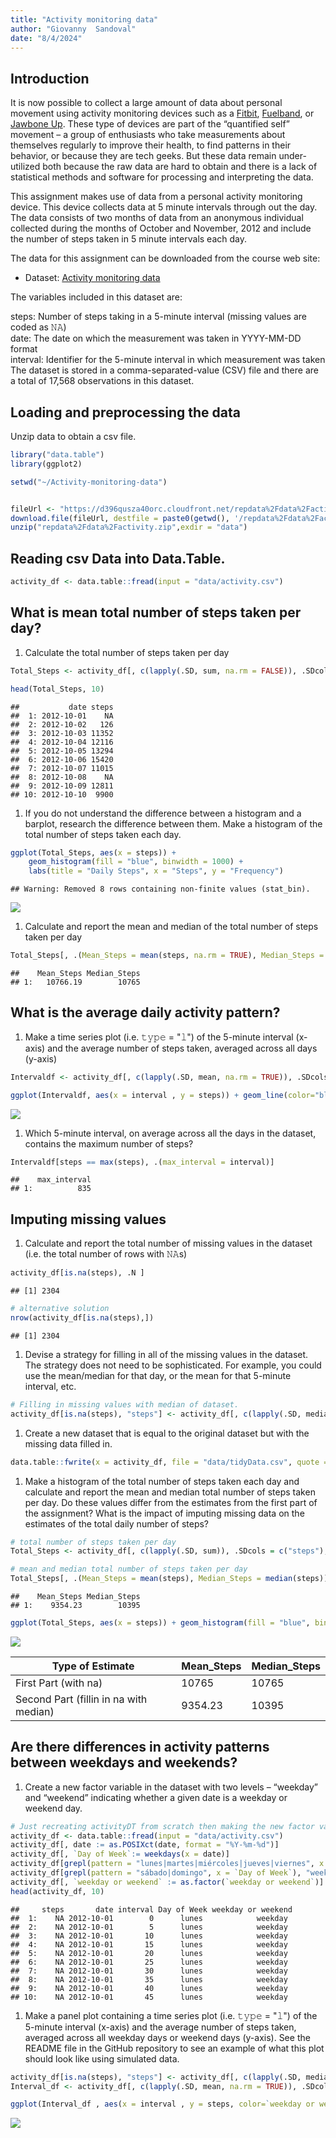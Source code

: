 ```yaml
---
title: "Activity monitoring data"
author: "Giovanny  Sandoval"
date: "8/4/2024"
---
```



Introduction
------------

It is now possible to collect a large amount of data about personal movement using activity monitoring devices such as a [Fitbit](https://www.fitbit.com/global/es/home), [Fuelband](http://www.nike.com/us/en_us/c/nikeplus-fuelband), or
[Jawbone Up](https://jawbone.com/up). These type of devices are part of the “quantified self” movement – a group of enthusiasts who take measurements about themselves regularly to improve their health, to find patterns in their behavior, or because they are tech geeks. But these data remain under-utilized both because the raw data are hard to obtain and there is a lack of statistical methods and software for processing and interpreting the data.

This assignment makes use of data from a personal activity monitoring device. This device collects data at 5 minute intervals through out the day. The data consists of two months of data from an anonymous individual collected during the months of October and November, 2012 and include the number of steps taken in 5 minute intervals each day.

The data for this assignment can be downloaded from the course web site:

-   Dataset: [Activity monitoring data](https://d396qusza40orc.cloudfront.net/repdata%2Fdata%2Factivity.zip)


The variables included in this dataset are:

steps: Number of steps taking in a 5-minute interval (missing values are coded as 𝙽𝙰) </br> date: The date on which the measurement was taken in YYYY-MM-DD format </br> interval: Identifier for the 5-minute interval in which measurement was taken </br> The dataset is stored in a comma-separated-value (CSV) file and there are a total of 17,568 observations in this dataset.

Loading and preprocessing the data
----------------------------------

Unzip data to obtain a csv file.

``` r
library("data.table")
library(ggplot2)

setwd("~/Activity-monitoring-data")


fileUrl <- "https://d396qusza40orc.cloudfront.net/repdata%2Fdata%2Factivity.zip"
download.file(fileUrl, destfile = paste0(getwd(), '/repdata%2Fdata%2Factivity.zip'), method = "curl")
unzip("repdata%2Fdata%2Factivity.zip",exdir = "data")
```

Reading csv Data into Data.Table.
---------------------------------

``` r
activity_df <- data.table::fread(input = "data/activity.csv")
```

What is mean total number of steps taken per day?
-------------------------------------------------

1.  Calculate the total number of steps taken per day

``` r
Total_Steps <- activity_df[, c(lapply(.SD, sum, na.rm = FALSE)), .SDcols = c("steps"), by = .(date)] 

head(Total_Steps, 10)
```

    ##           date steps
    ##  1: 2012-10-01    NA
    ##  2: 2012-10-02   126
    ##  3: 2012-10-03 11352
    ##  4: 2012-10-04 12116
    ##  5: 2012-10-05 13294
    ##  6: 2012-10-06 15420
    ##  7: 2012-10-07 11015
    ##  8: 2012-10-08    NA
    ##  9: 2012-10-09 12811
    ## 10: 2012-10-10  9900

1.  If you do not understand the difference between a histogram and a barplot, research the difference between them. Make a histogram of the total number of steps taken each day.

``` r
ggplot(Total_Steps, aes(x = steps)) +
    geom_histogram(fill = "blue", binwidth = 1000) +
    labs(title = "Daily Steps", x = "Steps", y = "Frequency")
```

    ## Warning: Removed 8 rows containing non-finite values (stat_bin).

![](https://github.com/gizanpk/Activity-monitoring-data/blob/main/Figure/Daily%20Steps.png)



1.  Calculate and report the mean and median of the total number of steps taken per day

``` r
Total_Steps[, .(Mean_Steps = mean(steps, na.rm = TRUE), Median_Steps = median(steps, na.rm = TRUE))]
```

    ##    Mean_Steps Median_Steps
    ## 1:   10766.19        10765

What is the average daily activity pattern?
-------------------------------------------

1.  Make a time series plot (i.e. 𝚝𝚢𝚙𝚎 = "𝚕") of the 5-minute interval (x-axis) and the average number of steps taken, averaged across all days (y-axis)

``` r
Intervaldf <- activity_df[, c(lapply(.SD, mean, na.rm = TRUE)), .SDcols = c("steps"), by = .(interval)] 

ggplot(Intervaldf, aes(x = interval , y = steps)) + geom_line(color="blue", size=1) + labs(title = "Avg. Daily Steps", x = "Interval", y = "Average Steps per day")
```

![](https://github.com/gizanpk/Activity-monitoring-data/blob/main/Figure/Average%20Steps%20per%20day.png)

1.  Which 5-minute interval, on average across all the days in the dataset, contains the maximum number of steps?

``` r
Intervaldf[steps == max(steps), .(max_interval = interval)]
```

    ##    max_interval
    ## 1:          835

Imputing missing values
-----------------------

1.  Calculate and report the total number of missing values in the dataset (i.e. the total number of rows with 𝙽𝙰s)

``` r
activity_df[is.na(steps), .N ]
```

    ## [1] 2304

``` r
# alternative solution
nrow(activity_df[is.na(steps),])
```

    ## [1] 2304

1.  Devise a strategy for filling in all of the missing values in the dataset. The strategy does not need to be sophisticated. For example, you could use the mean/median for that day, or the mean for that 5-minute interval, etc.

``` r
# Filling in missing values with median of dataset. 
activity_df[is.na(steps), "steps"] <- activity_df[, c(lapply(.SD, median, na.rm = TRUE)), .SDcols = c("steps")]
```

1.  Create a new dataset that is equal to the original dataset but with the missing data filled in.

``` r
data.table::fwrite(x = activity_df, file = "data/tidyData.csv", quote = FALSE)
```

1.  Make a histogram of the total number of steps taken each day and calculate and report the mean and median total number of steps taken per day. Do these values differ from the estimates from the first part of the assignment? What is the impact of imputing missing data on the estimates of the total daily number of steps?

``` r
# total number of steps taken per day
Total_Steps <- activity_df[, c(lapply(.SD, sum)), .SDcols = c("steps"), by = .(date)] 

# mean and median total number of steps taken per day
Total_Steps[, .(Mean_Steps = mean(steps), Median_Steps = median(steps))]
```

    ##    Mean_Steps Median_Steps
    ## 1:    9354.23        10395

``` r
ggplot(Total_Steps, aes(x = steps)) + geom_histogram(fill = "blue", binwidth = 1000) + labs(title = "number of steps taken per day.", x = "Steps", y = "Frequency")
```

![](https://github.com/gizanpk/Activity-monitoring-data/blob/main/Figure/number%20of%20steps%20taken%20per%20day.png)

| Type of Estimate                       | Mean\_Steps | Median\_Steps |
|----------------------------------------|-------------|---------------|
| First Part (with na)                   | 10765       | 10765         |
| Second Part (fillin in na with median) | 9354.23     | 10395         |

Are there differences in activity patterns between weekdays and weekends?
-------------------------------------------------------------------------

1.  Create a new factor variable in the dataset with two levels – “weekday” and “weekend” indicating whether a given date is a weekday or weekend day.

``` r
# Just recreating activityDT from scratch then making the new factor variable. (No need to, just want to be clear on what the entire process is.) 
activity_df <- data.table::fread(input = "data/activity.csv")
activity_df[, date := as.POSIXct(date, format = "%Y-%m-%d")]
activity_df[, `Day of Week`:= weekdays(x = date)]
activity_df[grepl(pattern = "lunes|martes|miércoles|jueves|viernes", x = `Day of Week`), "weekday or weekend"] <- "weekday"
activity_df[grepl(pattern = "sábado|domingo", x = `Day of Week`), "weekday or weekend"] <- "weekend"
activity_df[, `weekday or weekend` := as.factor(`weekday or weekend`)]
head(activity_df, 10)
```

    ##     steps       date interval Day of Week weekday or weekend
    ##  1:    NA 2012-10-01        0      lunes            weekday
    ##  2:    NA 2012-10-01        5      lunes            weekday
    ##  3:    NA 2012-10-01       10      lunes            weekday
    ##  4:    NA 2012-10-01       15      lunes            weekday
    ##  5:    NA 2012-10-01       20      lunes            weekday
    ##  6:    NA 2012-10-01       25      lunes            weekday
    ##  7:    NA 2012-10-01       30      lunes            weekday
    ##  8:    NA 2012-10-01       35      lunes            weekday
    ##  9:    NA 2012-10-01       40      lunes            weekday
    ## 10:    NA 2012-10-01       45      lunes            weekday

1.  Make a panel plot containing a time series plot (i.e. 𝚝𝚢𝚙𝚎 = "𝚕") of the 5-minute interval (x-axis) and the average number of steps taken, averaged across all weekday days or weekend days (y-axis). See the README file in the GitHub repository to see an example of what this plot should look like using simulated data.

``` r
activity_df[is.na(steps), "steps"] <- activity_df[, c(lapply(.SD, median, na.rm = TRUE)), .SDcols = c("steps")]
Interval_df <- activity_df[, c(lapply(.SD, mean, na.rm = TRUE)), .SDcols = c("steps"), by = .(interval, `weekday or weekend`)] 

ggplot(Interval_df , aes(x = interval , y = steps, color=`weekday or weekend`)) + geom_line() + labs(title = "Avg. Daily Steps by Weektype", x = "Interval", y = "No. of Steps") + facet_wrap(~`weekday or weekend` , ncol = 1, nrow=2)
```

![](https://github.com/gizanpk/Activity-monitoring-data/blob/main/Figure/Avg.%20Daily%20Steps%20by%20Weektype.png)
